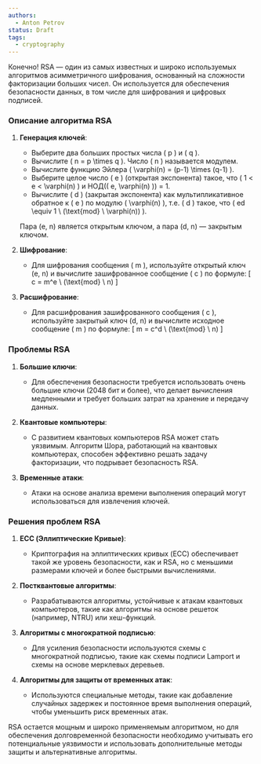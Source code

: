 ```yaml
---
authors:
  - Anton Petrov
status: Draft
tags:
  - cryptography
---
```

Конечно! RSA — один из самых известных и широко используемых алгоритмов асимметричного шифрования, основанный на сложности факторизации больших чисел. Он используется для обеспечения безопасности данных, в том числе для шифрования и цифровых подписей.

### Описание алгоритма RSA

1. **Генерация ключей**:
   - Выберите два больших простых числа \( p \) и \( q \).
   - Вычислите \( n = p \times q \). Число \( n \) называется модулем.
   - Вычислите функцию Эйлера \( \varphi(n) = (p-1) \times (q-1) \).
   - Выберите целое число \( e \) (открытая экспонента) такое, что \( 1 < e < \varphi(n) \) и НОД(\( e, \varphi(n) \)) = 1.
   - Вычислите \( d \) (закрытая экспонента) как мультипликативное обратное к \( e \) по модулю \( \varphi(n) \), т.е. \( d \) такое, что \( ed \equiv 1 \ (\text{mod} \ \varphi(n)) \).

   Пара (e, n) является открытым ключом, а пара (d, n) — закрытым ключом.

2. **Шифрование**:
   - Для шифрования сообщения \( m \), используйте открытый ключ (e, n) и вычислите зашифрованное сообщение \( c \) по формуле:
     \[ c = m^e \ (\text{mod} \ n) \]

3. **Расшифрование**:
   - Для расшифрования зашифрованного сообщения \( c \), используйте закрытый ключ (d, n) и вычислите исходное сообщение \( m \) по формуле:
     \[ m = c^d \ (\text{mod} \ n) \]

### Проблемы RSA

1. **Большие ключи**:
   - Для обеспечения безопасности требуется использовать очень большие ключи (2048 бит и более), что делает вычисления медленными и требует больших затрат на хранение и передачу данных.

2. **Квантовые компьютеры**:
   - С развитием квантовых компьютеров RSA может стать уязвимым. Алгоритм Шора, работающий на квантовых компьютерах, способен эффективно решать задачу факторизации, что подрывает безопасность RSA.

3. **Временные атаки**:
   - Атаки на основе анализа времени выполнения операций могут использоваться для извлечения ключей.

### Решения проблем RSA

1. **ECC (Эллиптические Кривые)**:
   - Криптография на эллиптических кривых (ECC) обеспечивает такой же уровень безопасности, как и RSA, но с меньшими размерами ключей и более быстрыми вычислениями.

2. **Постквантовые алгоритмы**:
   - Разрабатываются алгоритмы, устойчивые к атакам квантовых компьютеров, такие как алгоритмы на основе решеток (например, NTRU) или хеш-функций.

3. **Алгоритмы с многократной подписью**:
   - Для усиления безопасности используются схемы с многократной подписью, такие как схемы подписи Lamport и схемы на основе мерклевых деревьев.

4. **Алгоритмы для защиты от временных атак**:
   - Используются специальные методы, такие как добавление случайных задержек и постоянное время выполнения операций, чтобы уменьшить риск временных атак.

RSA остается мощным и широко применяемым алгоритмом, но для обеспечения долговременной безопасности необходимо учитывать его потенциальные уязвимости и использовать дополнительные методы защиты и альтернативные алгоритмы.